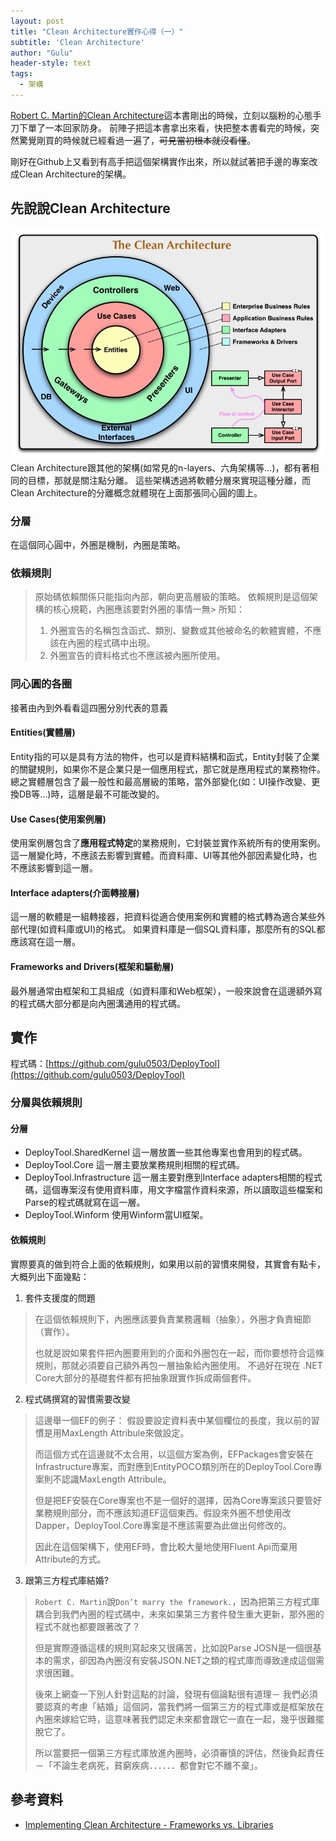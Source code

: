 ```yaml
---
layout: post
title: "Clean Architecture實作心得（一）"
subtitle: 'Clean Architecture'
author: "Gulu"
header-style: text
tags:
  - 架構
---
```


[Robert C. Martin的Clean Architecture](https://www.tenlong.com.tw/products/9789864342945)這本書剛出的時候，立刻以腦粉的心態手刀下單了一本回家防身。
前陣子把這本書拿出來看，快把整本書看完的時候，突然驚覺剛買的時候就已經看過一遍了，~~可見當初根本就沒看懂~~。

剛好在Github上又看到有高手把這個架構實作出來，所以就試著把手邊的專案改成Clean Architecture的架構。

## 先說說Clean Architecture
![CleanArchitecture](/img/in-post/clean-architecture/CleanArchitecture.jpg)
Clean Architecture跟其他的架構(如常見的n-layers、六角架構等...)，都有著相同的目標，那就是關注點分離。
這些架構透過將軟體分層來實現這種分離，而Clean Architecture的分離概念就體現在上面那張同心圓的圖上。
### 分層
在這個同心圓中，外圈是機制，內圈是策略。
### 依賴規則
> 原始碼依賴關係只能指向內部，朝向更高層級的策略。
> 依賴規則是這個架構的核心規範，內圈應該要對外圈的事情一無> 所知：
> 1. 外圈宣告的名稱包含函式、類別、變數或其他被命名的軟體實體，不應該在內圈的程式碼中出現。
> 2. 外圈宣告的資料格式也不應該被內圈所使用。

### 同心圓的各圈
接著由內到外看看這四圈分別代表的意義
#### Entities(實體層)
Entity指的可以是具有方法的物件，也可以是資料結構和函式，Entity封裝了企業的關鍵規則，如果你不是企業只是一個應用程式，那它就是應用程式的業務物件。
總之實體層包含了最一般性和最高層級的策略，當外部變化(如：UI操作改變、更換DB等...)時，這層是最不可能改變的。
#### Use Cases(使用案例層)
使用案例層包含了**應用程式特定**的業務規則，它封裝並實作系統所有的使用案例。
這一層變化時，不應該去影響到實體。而資料庫、UI等其他外部因素變化時，也不應該影響到這一層。
#### Interface adapters(介面轉接層)
這一層的軟體是一組轉接器，把資料從適合使用案例和實體的格式轉為適合某些外部代理(如資料庫或UI)的格式。
如果資料庫是一個SQL資料庫，那麼所有的SQL都應該寫在這一層。
#### Frameworks and Drivers(框架和驅動層)
最外層通常由框架和工具組成（如資料庫和Web框架），一般來說會在這邊額外寫的程式碼大部分都是向內圈溝通用的程式碼。

## 實作
程式碼：[https://github.com/gulu0503/DeployTool](https://github.com/gulu0503/DeployTool)
### 分層與依賴規則
#### 分層
- DeployTool.SharedKernel
  這一層放置一些其他專案也會用到的程式碼。
- DeployTool.Core
  這一層主要放業務規則相關的程式碼。
- DeployTool.Infrastructure
  這一層主要對應到Interface adapters相關的程式碼，這個專案沒有使用資料庫，用文字檔當作資料來源，所以讀取這些檔案和Parse的程式碼就寫在這一層。
- DeployTool.Winform
  使用Winform當UI框架。
#### 依賴規則
實際要真的做到符合上面的依賴規則，如果用以前的習慣來開發，其實會有點卡，大概列出下面幾點：
1. 套件支援度的問題
> 在這個依賴規則下，內圈應該要負責業務邏輯（抽象），外圈才負責細節（實作）。
> 
> 也就是說如果套件把內圈要用到的介面和外圈包在一起，而你要想符合這條規則，那就必須要自己額外再包一層抽象給內圈使用。
不過好在現在 .NET Core大部分的基礎套件都有把抽象跟實作拆成兩個套件。
2. 程式碼撰寫的習慣需要改變
> 這邊舉一個EF的例子：
> 假設要設定資料表中某個欄位的長度，我以前的習慣是用MaxLength Attribule來做設定。
> 
> 而這個方式在這邊就不太合用，以這個方案為例，EFPackages會安裝在Infrastructure專案，而對應到EntityPOCO類別所在的DeployTool.Core專案則不認識MaxLength Attribule。
> 
> 但是把EF安裝在Core專案也不是一個好的選擇，因為Core專案該只要管好業務規則部分，而不應該知道EF這個東西。假設來外圈不想使用改Dapper，DeployTool.Core專案是不應該需要為此做出何修改的。
> 
> 因此在這個架構下，使用EF時，會比較大量地使用Fluent Api而棄用Attribute的方式。
3. 跟第三方程式庫結婚?
> `Robert C. Martin`說`Don’t marry the framework.`，因為把第三方程式庫耦合到我們內圈的程式碼中，未來如果第三方套件發生重大更新，那外圈的程式不就也都要跟著改了？
> 
> 但是實際遵循這樣的規則寫起來又很痛苦，比如說Parse JOSN是一個很基本的需求，卻因為內圈沒有安裝JSON.NET之類的程式庫而導致達成這個需求很困難。
> 
> 後來上網查一下別人針對這點的討論，發現有個論點很有道理－
我們必須要認真的考慮「結婚」這個詞，當我們將一個第三方的程式庫或是框架放在內圈來嫁給它時，這意味著我們認定未來都會跟它一直在一起，幾乎很難擺脫它了。
> 
> 所以當要把一個第三方程式庫放進內圈時，必須審慎的評估，然後負起責任－「不論生老病死，貧窮疾病．．．．．．都會對它不離不棄」。

## 參考資料
- [Implementing Clean Architecture - Frameworks vs. Libraries
](http://www.plainionist.net/Implementing-Clean-Architecture-Frameworks/)